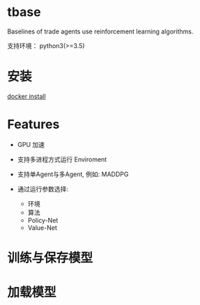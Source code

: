 # tbase

Baselines of trade agents use reinforcement learning algorithms.

支持环境： python3(>=3.5)

# 安装

[docker install](https://docs.docker.com/install/)

# Features

- GPU 加速
- 支持多进程方式运行 Enviroment
- 支持单Agent与多Agent, 例如: MADDPG
- 通过运行参数选择:

  - 环境
  - 算法
  - Policy-Net
  - Value-Net

# 训练与保存模型

# 加载模型
